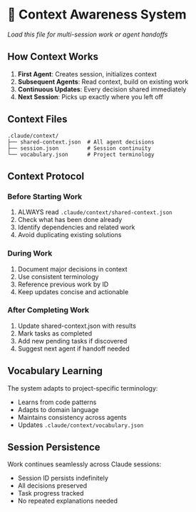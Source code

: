 # 🧠 Context Awareness System

*Load this file for multi-session work or agent handoffs*

## How Context Works

1. **First Agent**: Creates session, initializes context
2. **Subsequent Agents**: Read context, build on existing work
3. **Continuous Updates**: Every decision shared immediately
4. **Next Session**: Picks up exactly where you left off

## Context Files

```
.claude/context/
├── shared-context.json  # All agent decisions
├── session.json         # Session continuity
└── vocabulary.json      # Project terminology
```

## Context Protocol

### Before Starting Work
1. ALWAYS read `.claude/context/shared-context.json`
2. Check what has been done already
3. Identify dependencies and related work
4. Avoid duplicating existing solutions

### During Work
1. Document major decisions in context
2. Use consistent terminology
3. Reference previous work by ID
4. Keep updates concise and actionable

### After Completing Work
1. Update shared-context.json with results
2. Mark tasks as completed
3. Add new pending tasks if discovered
4. Suggest next agent if handoff needed

## Vocabulary Learning

The system adapts to project-specific terminology:
- Learns from code patterns
- Adapts to domain language
- Maintains consistency across agents
- Updates `.claude/context/vocabulary.json`

## Session Persistence

Work continues seamlessly across Claude sessions:
- Session ID persists indefinitely
- All decisions preserved
- Task progress tracked
- No repeated explanations needed
